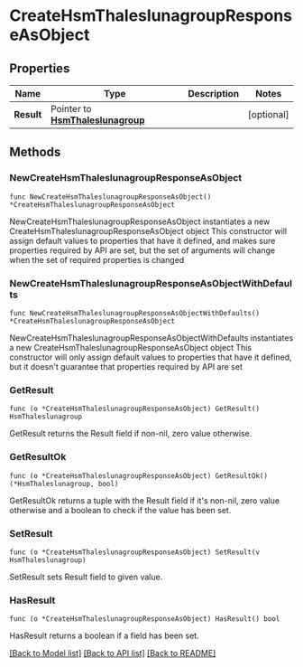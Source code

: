 # CreateHsmThaleslunagroupResponseAsObject

## Properties

Name | Type | Description | Notes
------------ | ------------- | ------------- | -------------
**Result** | Pointer to [**HsmThaleslunagroup**](HsmThaleslunagroup.md) |  | [optional] 

## Methods

### NewCreateHsmThaleslunagroupResponseAsObject

`func NewCreateHsmThaleslunagroupResponseAsObject() *CreateHsmThaleslunagroupResponseAsObject`

NewCreateHsmThaleslunagroupResponseAsObject instantiates a new CreateHsmThaleslunagroupResponseAsObject object
This constructor will assign default values to properties that have it defined,
and makes sure properties required by API are set, but the set of arguments
will change when the set of required properties is changed

### NewCreateHsmThaleslunagroupResponseAsObjectWithDefaults

`func NewCreateHsmThaleslunagroupResponseAsObjectWithDefaults() *CreateHsmThaleslunagroupResponseAsObject`

NewCreateHsmThaleslunagroupResponseAsObjectWithDefaults instantiates a new CreateHsmThaleslunagroupResponseAsObject object
This constructor will only assign default values to properties that have it defined,
but it doesn't guarantee that properties required by API are set

### GetResult

`func (o *CreateHsmThaleslunagroupResponseAsObject) GetResult() HsmThaleslunagroup`

GetResult returns the Result field if non-nil, zero value otherwise.

### GetResultOk

`func (o *CreateHsmThaleslunagroupResponseAsObject) GetResultOk() (*HsmThaleslunagroup, bool)`

GetResultOk returns a tuple with the Result field if it's non-nil, zero value otherwise
and a boolean to check if the value has been set.

### SetResult

`func (o *CreateHsmThaleslunagroupResponseAsObject) SetResult(v HsmThaleslunagroup)`

SetResult sets Result field to given value.

### HasResult

`func (o *CreateHsmThaleslunagroupResponseAsObject) HasResult() bool`

HasResult returns a boolean if a field has been set.


[[Back to Model list]](../README.md#documentation-for-models) [[Back to API list]](../README.md#documentation-for-api-endpoints) [[Back to README]](../README.md)


